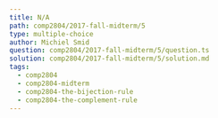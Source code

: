 ```yaml
---
title: N/A
path: comp2804/2017-fall-midterm/5
type: multiple-choice
author: Michiel Smid
question: comp2804/2017-fall-midterm/5/question.ts
solution: comp2804/2017-fall-midterm/5/solution.md
tags:
  - comp2804
  - comp2804-midterm
  - comp2804-the-bijection-rule
  - comp2804-the-complement-rule
---
```

